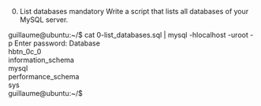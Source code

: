 0. List databases
   mandatory
   Write a script that lists all databases of your MySQL server.

guillaume@ubuntu:~/$ cat 0-list_databases.sql | mysql -hlocalhost -uroot -p
Enter password:
Database  
hbtn_0c_0  
information_schema  
mysql  
performance_schema  
sys  
guillaume@ubuntu:~/$
